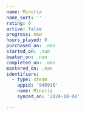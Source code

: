 ```yaml
---
name: Minoria
name_sort: ''
rating: 0
active: false
progress: new
hours_played: 0
purchased_on: .nan
started_on: .nan
beaten_on: .nan
completed_on: .nan
mastered_on: .nan
identifiers:
  - type: steam
    appid: '940910'
    name: Minoria
    synced_on: '2024-10-04'

---
```

